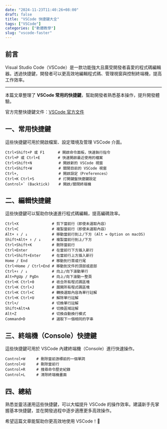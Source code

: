 ```yaml
---
date: "2024-11-23T11:40:26+08:00"
draft: false
title: "VSCode 快捷鍵大全"
tags: ["VSCode"]
categories: ["軟體教學"]
slug: "vscode-faster"
---
```


## 前言

Visual Studio Code（VSCode）是一款功能強大且廣受開發者喜愛的程式碼編輯器。透過快捷鍵，開發者可以更高效地編輯程式碼、管理視窗與控制終端機，提高工作效率。

<!--more-->

---

本篇文章整理了 **VSCode 常用的快捷鍵**，幫助開發者熟悉基本操作，提升開發體驗。

官方完整快捷鍵文件：[VSCode 官方文件](https://code.visualstudio.com/docs/editor/codebasics)

## 一、常用快捷鍵

這些快捷鍵可用於開啟檔案、設定環境及管理 VSCode 介面。

```plaintext
Ctrl+Shift+P 或 F1      # 開啟命令面板，快速執行指令
Ctrl+P 或 Ctrl+E        # 快速開啟最近使用的檔案
Ctrl+Shift+N            # 開啟新的 VSCode 視窗
Ctrl+Shift+W            # 關閉目前的 VSCode 視窗
Ctrl+,                  # 開啟設定（Preferences）
Ctrl+K Ctrl+S           # 打開鍵盤快捷鍵設定
Control+` (Backtick)    # 開啟/關閉終端機
```

## 二、編輯快捷鍵

這些快捷鍵可以幫助你快速進行程式碼編輯，提高編碼效率。

```plaintext
Ctrl+X               # 剪下當前行（即使未選取內容）
Ctrl+C               # 複製當前行（即使未選取內容）
Alt+ ↑ / ↓           # 移動當前行到上/下方 (Alt = Option on macOS)
Shift+Alt+ ↑ / ↓     # 複製當前行到上/下方
Ctrl+Shift+K         # 刪除當前行
Ctrl+Enter           # 在當前行下方插入新行
Ctrl+Shift+Enter     # 在當前行上方插入新行
Home / End           # 移動到行首或行尾
Ctrl+Home / Ctrl+End # 移動到文件的頂部或底部
Ctrl+↑ / ↓           # 向上/向下滾動單行
Alt+PgUp / PgDn      # 向上/向下滾動一整頁
Ctrl+K Ctrl+0        # 收合所有程式碼區塊
Ctrl+K Ctrl+J        # 展開所有程式碼區塊
Ctrl+K Ctrl+C        # 轉換選取內容為單行註解
Ctrl+K Ctrl+U        # 解除單行註解
Ctrl+/               # 切換單行註解
Shift+Alt+A          # 切換區域註解
Alt+Z                # 切換自動換行模式
Command+D            # 選取下一個相同的字串
```

## 三、終端機（Console）快捷鍵

這些快捷鍵可用於 VSCode 內建終端機（Console）進行快速操作。

```plaintext
Control+W     # 刪除當前游標前的一個單詞
Control+U     # 刪除當前行
Control+R     # 搜尋命令歷史紀錄
Control+L     # 清除終端機畫面
```

## 四、總結

熟悉並靈活運用這些快捷鍵，可以大幅提升 VSCode 的操作效率。建議新手先掌握基本快捷鍵，並在開發過程中逐步適應更多高效操作。

希望這篇文章能幫助你更高效地使用 VSCode！🚀
